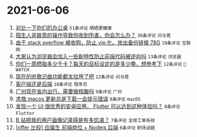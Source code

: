 # 2021-06-06

1. [对比一下你们的办公桌](https://www.v2ex.com/t/781653) `51条评论` `晒晒更健康`
1. [陌生人非故意的操作导致你收到伤害，你会怎么办？](https://www.v2ex.com/t/781658) `36条评论` `问与答`
1. [由于 stack overflow 被收购，防止 vip 化。放出备份链接 78G](https://www.v2ex.com/t/781651) `19条评论` `互联网`
1. [大家认为浏览器会加入一些新特性防止前端代码被逆向吗](https://www.v2ex.com/t/781702) `13条评论` `浏览器`
1. [你们一周燃脂多少千卡？每天的目标设定的是多少嘞，想参考下](https://www.v2ex.com/t/781672) `12条评论` ` WATCH`
1. [现在的听歌识曲功能都太拉垮了吧](https://www.v2ex.com/t/781669) `12条评论` `问与答`
1. [客户端还是后端](https://www.v2ex.com/t/781688) `10条评论` `程序员`
1. [广州现在省内出行，需要做核酸吗](https://www.v2ex.com/t/781675) `9条评论` `广州`
1. [求救 macos 更新总是下载一会提示错误](https://www.v2ex.com/t/781659) `8条评论` `macOS`
1. [发现一个 UI 很优秀的安卓应用， Flutter 可以达到这种体验吗？](https://www.v2ex.com/t/781654) `8条评论` `Flutter`
1. [B 站把我的用户画像记录得是有多饥渴？](https://www.v2ex.com/t/781709) `7条评论` `全球工单系统`
1. [[offer 比较] 应届生 前端岗位 + Nodejs 后端](https://www.v2ex.com/t/781679) `6条评论` `职场话题`
